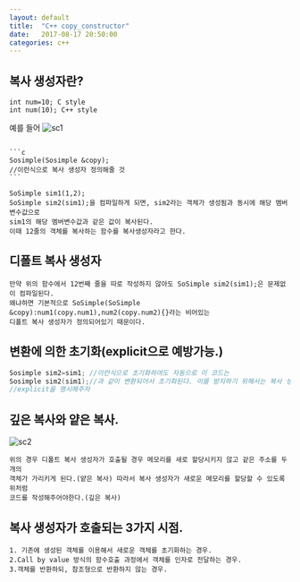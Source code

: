 ```yaml
---
layout: default
title:  "C++ copy_constructor"
date:   2017-08-17 20:50:00
categories: c++
---
```


## 복사 생성자란?
~~~
int num=10; C style
int num(10); C++ style
~~~
예를 들어
![sc1](http://postfiles8.naver.net/MjAxNzA4MDFfMjU5/MDAxNTAxNTczMDc0MzUy.xFUWrNdmr7L6zYgQqUmMxEkMmVEaxdGay6tLyzUJhvMg.fPVdQG7Q2mOUQpYVbSlTr6HXMMZ73hgYXEIQjo_4gPAg.JPEG.qwq713/%EB%B3%B5%EC%82%AC%EC%83%9D%EC%84%B1%EC%9E%90.jpg?type=w2)
~~~

```c
Sosimple(Sosimple &copy);
//이런식으로 복사 생성자 정의해줄 것
```

SoSimple sim1(1,2);
SoSimple sim2(sim1);을 컴파일하게 되면, sim2라는 객체가 생성됨과 동시에 해당 멤버변수값으로 
sim1의 해당 멤버변수값과 같은 값이 복사된다.
이때 12줄의 객체를 복사하는 함수를 복사생성자라고 한다. 
~~~
## 디폴트 복사 생성자
~~~
만약 위의 함수에서 12번째 줄을 따로 작성하지 않아도 SoSimple sim2(sim1);은 문제없이 컴파일된다. 
왜냐하면 기본적으로 SoSimple(SoSimple &copy):num1(copy.num1),num2(copy.num2){}라는 비어있는 
디폴트 복사 생성자가 정의되어있기 때문이다.
~~~

## 변환에 의한 초기화(explicit으로 예방가능.)
```c
Sosimple sim2=sim1; //이런식으로 초기화하여도 자동으로 이 코드는 
Sosimple sim2(sim1);//과 같이 변환되어서 초기화된다. 이를 방지하기 위해서는 복사 생성자 앞에
//explicit을 명시해주자
```

## 깊은 복사와 얕은 복사.
![sc2](http://postfiles7.naver.net/MjAxNzA4MDFfMTEw/MDAxNTAxNTczOTY0MjQx.VHoln6Q_yH7l0dkIHtfdvBAo3EBZPHQJgZrkApYHVW8g.0NVOTqSujKghbvRUNC2vf5zfLk68ySnxSIpaCPxtSGwg.JPEG.qwq713/%EA%B9%8A%EB%B3%B5.jpg?type=w2)
~~~
위의 경우 디폴트 복사 생성자가 호출될 경우 메모리를 새로 할당시키지 않고 같은 주소를 두개의 
객체가 가리키게 된다.(얕은 복사) 따라서 복사 생성자가 새로운 메모리를 할당할 수 있도록 위처럼
코드를 작성해주어야한다.(깊은 복사)
~~~

## 복사 생성자가 호출되는 3가지 시점.
~~~
1. 기존에 생성된 객체를 이용해서 새로운 객체를 초기화하는 경우.
2.Call by value 방식의 함수호출 과정에서 객체를 인자로 전달하는 경우.
3.객체를 반환하되, 참조형으로 반환하지 않는 경우.
~~~
